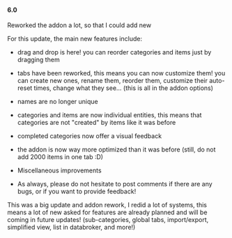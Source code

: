 #### **6.0**

Reworked the addon a lot, so that I could add new

For this update, the main new features include:

- drag and drop is here! you can reorder categories and items just by dragging them
- tabs have been reworked, this means you can now customize them! you can create new ones, rename them, reorder them, customize their auto-reset times, change what they see... (this is all in the addon options)

- names are no longer unique
- categories and items are now individual entities, this means that categories are not "created" by items like it was before
- completed categories now offer a visual feedback

- the addon is now way more optimized than it was before (still, do not add 2000 items in one tab :D)
- Miscellaneous improvements
- As always, please do not hesitate to post comments if there are any bugs, or if you want to provide feedback!

This was a big update and addon rework, I redid a lot of systems, this means a lot of new asked for features are already planned and will be coming in future updates! (sub-categories, global tabs, import/export, simplified view, list in databroker, and more!)
